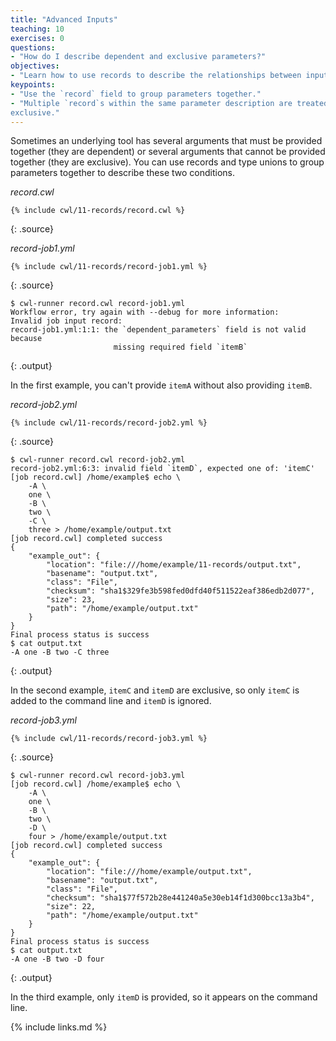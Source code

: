 ```yaml
---
title: "Advanced Inputs"
teaching: 10
exercises: 0
questions:
- "How do I describe dependent and exclusive parameters?"
objectives:
- "Learn how to use records to describe the relationships between inputs."
keypoints:
- "Use the `record` field to group parameters together."
- "Multiple `record`s within the same parameter description are treated as
exclusive."
---
```

Sometimes an underlying tool has several arguments that must be provided
together (they are dependent) or several arguments that cannot be provided
together (they are exclusive).  You can use records and type unions to group
parameters together to describe these two conditions.

*record.cwl*

~~~
{% include cwl/11-records/record.cwl %}
~~~
{: .source}

*record-job1.yml*

~~~
{% include cwl/11-records/record-job1.yml %}
~~~
{: .source}

~~~
$ cwl-runner record.cwl record-job1.yml
Workflow error, try again with --debug for more information:
Invalid job input record:
record-job1.yml:1:1: the `dependent_parameters` field is not valid because
                       missing required field `itemB`
~~~
{: .output}

In the first example, you can't provide `itemA` without also providing `itemB`.

*record-job2.yml*

~~~
{% include cwl/11-records/record-job2.yml %}
~~~
{: .source}

~~~
$ cwl-runner record.cwl record-job2.yml
record-job2.yml:6:3: invalid field `itemD`, expected one of: 'itemC'
[job record.cwl] /home/example$ echo \
    -A \
    one \
    -B \
    two \
    -C \
    three > /home/example/output.txt
[job record.cwl] completed success
{
    "example_out": {
        "location": "file:///home/example/11-records/output.txt",
        "basename": "output.txt",
        "class": "File",
        "checksum": "sha1$329fe3b598fed0dfd40f511522eaf386edb2d077",
        "size": 23,
        "path": "/home/example/output.txt"
    }
}
Final process status is success
$ cat output.txt
-A one -B two -C three
~~~
{: .output}

In the second example, `itemC` and `itemD` are exclusive, so only `itemC`
is added to the command line and `itemD` is ignored.

*record-job3.yml*

~~~
{% include cwl/11-records/record-job3.yml %}
~~~
{: .source}

~~~
$ cwl-runner record.cwl record-job3.yml
[job record.cwl] /home/example$ echo \
    -A \
    one \
    -B \
    two \
    -D \
    four > /home/example/output.txt
[job record.cwl] completed success
{
    "example_out": {
        "location": "file:///home/example/output.txt",
        "basename": "output.txt",
        "class": "File",
        "checksum": "sha1$77f572b28e441240a5e30eb14f1d300bcc13a3b4",
        "size": 22,
        "path": "/home/example/output.txt"
    }
}
Final process status is success
$ cat output.txt
-A one -B two -D four
~~~
{: .output}

In the third example, only `itemD` is provided, so it appears on the
command line.

{% include links.md %}
